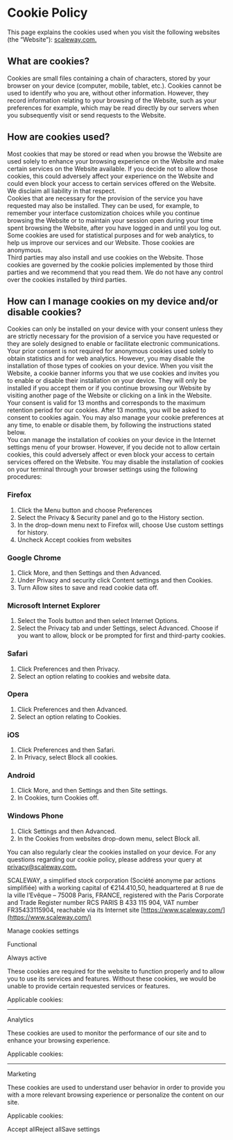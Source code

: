 Cookie Policy
=============

This page explains the cookies used when you visit the following websites (the “Website”): [scaleway.com.](https://www.scaleway.com/en/)

What are cookies?
-----------------

Cookies are small files containing a chain of characters, stored by your browser on your device (computer, mobile, tablet, etc.). Cookies cannot be used to identify who you are, without other information. However, they record information relating to your browsing of the Website, such as your preferences for example, which may be read directly by our servers when you subsequently visit or send requests to the Website.

How are cookies used?
---------------------

Most cookies that may be stored or read when you browse the Website are used solely to enhance your browsing experience on the Website and make certain services on the Website available. If you decide not to allow those cookies, this could adversely affect your experience on the Website and could even block your access to certain services offered on the Website. We disclaim all liability in that respect.  
Cookies that are necessary for the provision of the service you have requested may also be installed. They can be used, for example, to remember your interface customization choices while you continue browsing the Website or to maintain your session open during your time spent browsing the Website, after you have logged in and until you log out.  
Some cookies are used for statistical purposes and for web analytics, to help us improve our services and our Website. Those cookies are anonymous.  
Third parties may also install and use cookies on the Website. Those cookies are governed by the cookie policies implemented by those third parties and we recommend that you read them. We do not have any control over the cookies installed by third parties.

How can I manage cookies on my device and/or disable cookies?
-------------------------------------------------------------

Cookies can only be installed on your device with your consent unless they are strictly necessary for the provision of a service you have requested or they are solely designed to enable or facilitate electronic communications. Your prior consent is not required for anonymous cookies used solely to obtain statistics and for web analytics. However, you may disable the installation of those types of cookies on your device. When you visit the Website, a cookie banner informs you that we use cookies and invites you to enable or disable their installation on your device. They will only be installed if you accept them or if you continue browsing our Website by visiting another page of the Website or clicking on a link in the Website. Your consent is valid for 13 months and corresponds to the maximum retention period for our cookies. After 13 months, you will be asked to consent to cookies again. You may also manage your cookie preferences at any time, to enable or disable them, by following the instructions stated below.  
You can manage the installation of cookies on your device in the Internet settings menu of your browser. However, if you decide not to allow certain cookies, this could adversely affect or even block your access to certain services offered on the Website. You may disable the installation of cookies on your terminal through your browser settings using the following procedures:

### Firefox

1. Click the Menu button and choose Preferences
2. Select the Privacy & Security panel and go to the History section.
3. In the drop-down menu next to Firefox will, choose Use custom settings for history.
4. Uncheck Accept cookies from websites

### Google Chrome

1. Click More, and then Settings and then Advanced.
2. Under Privacy and security click Content settings and then Cookies.
3. Turn Allow sites to save and read cookie data off.

### Microsoft Internet Explorer

1. Select the Tools button and then select Internet Options.
2. Select the Privacy tab and under Settings, select Advanced. Choose if you want to allow, block or be prompted for first and third-party cookies.

### Safari

1. Click Preferences and then Privacy.
2. Select an option relating to cookies and website data.

### Opera

1. Click Preferences and then Advanced.
2. Select an option relating to Cookies.

### iOS

1. Click Preferences and then Safari.
2. In Privacy, select Block all cookies.

### Android

1. Click More, and then Settings and then Site settings.
2. In Cookies, turn Cookies off.

### Windows Phone

1. Click Settings and then Advanced.
2. In the Cookies from websites drop-down menu, select Block all.

You can also regularly clear the cookies installed on your device. For any questions regarding our cookie policy, please address your query at [privacy@scaleway.com.](mailto:privacy@scaleway.com)

SCALEWAY, a simplified stock corporation (Société anonyme par actions simplifiée) with a working capital of €214.410,50, headquartered at 8 rue de la ville l’Evêque – 75008 Paris, FRANCE, registered with the Paris Corporate and Trade Register number RCS PARIS B 433 115 904, VAT number FR35433115904, reachable via its Internet site [https://www.scaleway.com/](https://www.scaleway.com/)

Manage cookies settings

Functional

Always active

These cookies are required for the website to function properly and to allow you to use its services and features. Without these cookies, we would be unable to provide certain requested services or features.

Applicable cookies:

* * *

Analytics

These cookies are used to monitor the performance of our site and to enhance your browsing experience.

Applicable cookies:

* * *

Marketing

These cookies are used to understand user behavior in order to provide you with a more relevant browsing experience or personalize the content on our site.

Applicable cookies:

Accept allReject allSave settings